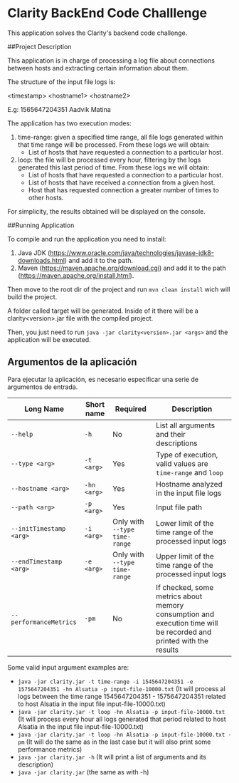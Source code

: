 # Clarity BackEnd Code Challlenge

This application solves the Clarity's backend code challenge.

##Project Description

This application is in charge of processing a log file about connections between hosts and extracting certain information about them.

The structure of the input file logs is:

\<timestamp\> \<hostname1\> \<hostname2\>

E.g: 1565647204351 Aadvik Matina

The application has two execution modes:

1. time-range: given a specified time range, all file logs generated within that time range will be processed. From these logs we will obtain:
    * List of hosts that have requested a connection to a particular host.
2. loop: the file will be processed every hour, filtering by the logs generated this last period of time. From these logs we will obtain:
    * List of hosts that have requested a connection to a particular host.
    * List of hosts that have received a connection from a given host.
    * Host that has requested connection a greater number of times to other hosts.
    
For simplicity, the results obtained will be displayed on the console.

##Running Application

To compile and run the application you need to install: 
1. Java JDK (https://www.oracle.com/java/technologies/javase-jdk8-downloads.html) and add it to the path.
2. Maven (https://maven.apache.org/download.cgi) and add it to the path (https://maven.apache.org/install.html).

Then move to the root dir of the project and run `mvn clean install` wich will build the project.

A folder called target will be generated. Inside of it there will be a clarity\<version\>.jar file with the compiled project.

Then, you just need to run `java -jar clarity<version>.jar <args>` and the application will be executed.

## Argumentos de la aplicación

Para ejecutar la aplicación, es necesario especificar una serie de argumentos de entrada.

| Long Name                    | Short name       | Required | Description                                                                                                                             |
| -----------------------------|------------------|----------|-----------------------------------------------------------------------------------------------------------------------------------------|
| `--help`                     | `-h`             | No                            | List all arguments and their descriptions                                                                          |
| `--type <arg>`               | `-t <arg>`       | Yes                           | Type of execution, valid values are `time-range` and `loop`                                                        |
| `--hostname <arg>`           | `-hn <arg>`      | Yes                           | Hostname analyzed in the input file logs                                                                           |
| `--path <arg>`               | `-p <arg>`       | Yes                           | Input file path                                                                                                    |
| `--initTimestamp <arg>`      | `-i <arg>`       | Only with `--type time-range` | Lower limit of the time range of the processed input logs                                                          |
| `--endTimestamp <arg>`       | `-e <arg>`       | Only with `--type time-range` | Upper limit of the time range of the processed input logs                                                          |
| `--performanceMetrics`       | `-pm`            | No                            | If checked, some metrics about memory consumption and execution time will be recorded and printed with the results |

Some valid input argument examples are:
* `java -jar clarity.jar -t time-range -i 1545647204351 -e 1575647204351 -hn Alsatia -p input-file-10000.txt` 
 (It will process al logs between the time range 1545647204351 - 1575647204351 related to host Alsatia in the input file input-file-10000.txt)
* `java -jar clarity.jar -t loop -hn Alsatia -p input-file-10000.txt` (It will process every hour all logs generated that period related to host Alsatia in the input file input-file-10000.txt)
* `java -jar clarity.jar -t loop -hn Alsatia -p input-file-10000.txt -pm` (It will do the same as in the last case but it will also print some performance metrics)
* `java -jar clarity.jar -h` (It will print a list of arguments and its description)
* `java -jar clarity.jar` (the same as with -h)